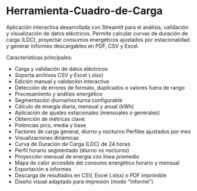 # Herramienta-Cuadro-de-Carga

Aplicación interactiva desarrollada con Streamlit para el análisis, validación y visualización de datos eléctricos.
Permite calcular curvas de duración de carga (LDC), proyectar consumos energéticos ajustados por estacionalidad y generar informes descargables en PDF, CSV y Excel.

Características principales:

- Carga y validación de datos eléctricos
- Soporta archivos CSV y Excel (.xlsx)
- Edición manual y validación interactiva
- Detección de errores de formato, duplicados o valores fuera de rango
- Procesamiento y análisis energético
- Segmentación diurna/nocturna configurable
- Cálculo de energía diaria, mensual y anual (kWh)
- Aplicación de ajustes estacionales (mensuales o generales)
- Obtención de métricas clave:
- Potencias pico, media y base
- Factores de carga general, diurno y nocturno
Perfiles ajustados por mes
- Visualizaciones dinámicas
- Curva de Duración de Carga (LDC) de 24 horas
- Perfil horario segmentado (diurno vs nocturno)
- Proyección mensual de energía con línea promedio
- Mapa de calor accesible del consumo energético horario y mensual
- Exportación e informes
- Descarga de resultados en CSV, Excel (.xlsx) o PDF imprimible
- Diseño visual adaptado para impresión (modo "Informe")
